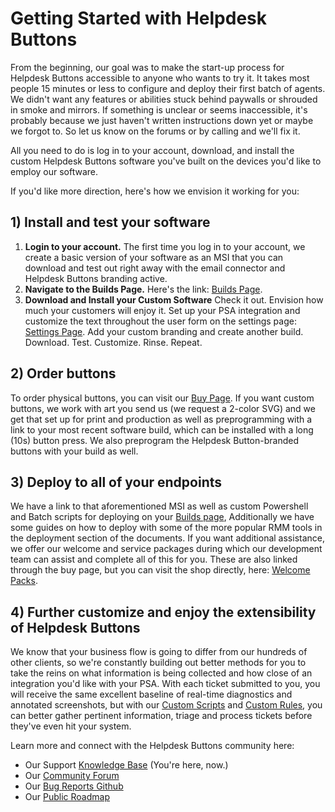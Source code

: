 # Getting Started with Helpdesk Buttons
From the beginning, our goal was to make the start-up process for Helpdesk Buttons accessible to anyone who wants to try it. It takes most people 15 minutes or less to configure and deploy their first batch of agents. We didn't want any features or abilities stuck behind paywalls or shrouded in smoke and mirrors. If something is unclear or seems inaccessible, it's probably because we just haven't written instructions down yet or maybe we forgot to. So let us know on the forums or by calling and we'll fix it.

All you need to do is log in to your account, download, and install the custom Helpdesk Buttons software you've built on the devices you'd like to employ our software.

If you'd like more direction, here's how we envision it working for you:

## 1) Install and test your software
1. **Login to your account.**
The first time you log in to your account, we create a basic version of your software as an MSI that you can download and test out right away with the email connector and Helpdesk Buttons branding active.
2. **Navigate to the Builds Page.**
Here's the link: [Builds Page](https://beta.helpdeskbuttons.com/builds.php).
3. **Download and Install your Custom Software**
Check it out. Envision how much your customers will enjoy it. Set up your PSA integration and customize the text throughout the user form on the settings page: [Settings Page](https://beta.helpdeskbuttons.com/settings.php). Add your custom branding and create another build. Download. Test. Customize. Rinse. Repeat.

## 2) Order buttons
To order physical buttons, you can visit our [Buy Page](https://beta.helpdeskbuttons.com/buy.php).
If you want custom buttons, we work with art you send us (we request a 2-color SVG) and we get that set up for print and production as well as preprogramming with a link to your most recent software build, which can be installed with a long (10s) button press. We also preprogram the Helpdesk Button-branded buttons with your build as well.

## 3) Deploy to all of your endpoints
We have a link to that aforementioned MSI as well as custom Powershell and Batch scripts for deploying on your [Builds page](https://beta.helpdeskbuttons.com/builds.php), Additionally we have some guides on how to deploy with some of the more popular RMM tools in the deployment section of the documents.  If you want additional assistance, we offer our welcome and service packages during which our development team can assist and complete all of this for you. These are also linked through the buy page, but you can visit the shop directly, here: [Welcome Packs](https://cms.helpdeskbuttons.com/product-category/starter-pack/).



## 4) Further customize and enjoy the extensibility of Helpdesk Buttons
We know that your business flow is going to differ from our hundreds of other clients, so we're constantly building out better methods for you to take the reins on what information is being collected and how close of an integration you'd like with your PSA. With each ticket submitted to you, you will receive the same excellent baseline of real-time diagnostics and annotated screenshots, but with our [Custom Scripts](/content/customization/custom-scripts) and [Custom Rules](/content/integration/advanced#custom-rules), you can better gather pertinent information, triage and process tickets before they've even hit your system.

Learn more and connect with the Helpdesk Buttons community here:
- Our Support [Knowledge Base](https://docs.tier2tickets.com/) (You're here, now.)
- Our [Community Forum](https://community.tier2tickets.com/)
- Our [Bug Reports Github](https://github.com/tier2tickets/feedback/issues)
- Our [Public Roadmap](https://trello.com/b/wSlyA6vW/phase-2-roadmap)
